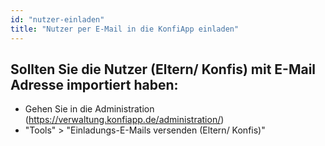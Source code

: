 ```yaml
---
id: "nutzer-einladen"
title: "Nutzer per E-Mail in die KonfiApp einladen"
---
```


## Sollten Sie die Nutzer (Eltern/ Konfis) mit E-Mail Adresse importiert haben:
- Gehen Sie in die Administration (https://verwaltung.konfiapp.de/administration/)
- "Tools" > "Einladungs-E-Mails versenden (Eltern/ Konfis)"